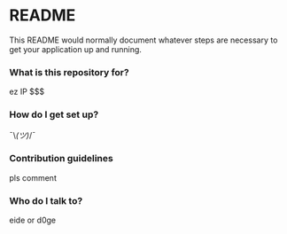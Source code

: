 # README #

This README would normally document whatever steps are necessary to get your application up and running.

### What is this repository for? ###

ez IP $$$

### How do I get set up? ###

¯\\_(ツ)_/¯

### Contribution guidelines ###

pls comment

### Who do I talk to? ###

eide or d0ge